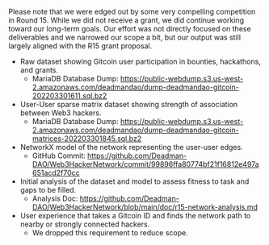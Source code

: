 Please note that we were edged out by some very compelling competition in Round 15. While we did not receive a grant, we did continue working toward our long-term goals. Our effort was not directly focused on these deliverables and we narrowed our scope a bit, but our output was still largely aligned with the R15 grant proposal.

* Raw dataset showing Gitcoin user participation in bounties, hackathons, and grants.
    * MariaDB Database Dump: https://public-webdump.s3.us-west-2.amazonaws.com/deadmandao/dump-deadmandao-gitcoin-202203301611.sql.bz2
* User-User sparse matrix dataset showing strength of association between Web3 hackers.
    * MariaDB Database Dump: https://public-webdump.s3.us-west-2.amazonaws.com/deadmandao/dump-deadmandao-gitcoin-matrices-202203301845.sql.bz2
* NetworkX model of the network representing the user-user edges.
    * GitHub Commit: https://github.com/Deadman-DAO/Web3HackerNetwork/commit/99896ffa80774bf21f16812e497a651acd2f70cc
* Initial analysis of the dataset and model to assess fitness to task and gaps to be filled.
    * Analysis Doc: https://github.com/Deadman-DAO/Web3HackerNetwork/blob/main/doc/r15-network-analysis.md
* User experience that takes a Gitcoin ID and finds the network path to nearby or strongly connected hackers.
    * We dropped this requirement to reduce scope.
